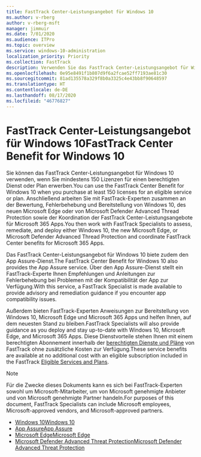 ```yaml
---
title: FastTrack Center-Leistungsangebot für Windows 10
ms.author: v-rberg
author: v-rberg-msft
manager: jimmuir
ms.date: 7/01/2020
ms.audience: ITPro
ms.topic: overview
ms.service: windows-10-administration
localization_priority: Priority
ms.collection: FastTrack
description: Verwenden Sie das FastTrack Center-Leistungsangebot für Windows 10, wenn Sie *mindestens* 150 Lizenzen für einen berechtigten Dienst oder Plan erwerben.
ms.openlocfilehash: 0e95e8491f1b807d9f6a2fcae52ff7193ae81c30
ms.sourcegitcommit: 81ad135578a329f8b0a3325c4e43bb8f90648597
ms.translationtype: HT
ms.contentlocale: de-DE
ms.lasthandoff: 08/17/2020
ms.locfileid: "46776827"
---
```

# <a name="fasttrack-center-benefit-for-windows-10"></a><span data-ttu-id="0dbf2-103">FastTrack Center-Leistungsangebot für Windows 10</span><span class="sxs-lookup"><span data-stu-id="0dbf2-103">FastTrack Center Benefit for Windows 10</span></span>

<span data-ttu-id="0dbf2-104">Sie können das FastTrack Center-Leistungsangebot für Windows 10 verwenden, wenn Sie mindestens 150 Lizenzen für einen berechtigten Dienst oder Plan erwerben.</span><span class="sxs-lookup"><span data-stu-id="0dbf2-104">You can use the FastTrack Center Benefit for Windows 10 when you purchase at least 150 licenses for an eligible service or plan.</span></span> <span data-ttu-id="0dbf2-105">Anschließend arbeiten Sie mit FastTrack-Experten zusammen an der Bewertung, Fehlerbehebung und Bereitstellung von Windows 10, des neuen Microsoft Edge oder von Microsoft Defender Advanced Thread Protection sowie der Koordination der FastTrack Center-Leistungsangebote für Microsoft 365 Apps.</span><span class="sxs-lookup"><span data-stu-id="0dbf2-105">You then work with FastTrack Specialists to assess, remediate, and deploy either Windows 10, the new Microsoft Edge, or Microsoft Defender Advanced Thread Protection and coordinate FastTrack Center benefits for Microsoft 365 Apps.</span></span> 

<span data-ttu-id="0dbf2-106">Das FastTrack Center-Leistungsangebot für Windows 10 biete zudem den App Assure-Dienst.</span><span class="sxs-lookup"><span data-stu-id="0dbf2-106">The FastTrack Center Benefit for Windows 10 also provides the App Assure service.</span></span> <span data-ttu-id="0dbf2-107">Über den App Assure-Dienst stellt ein FastTrack-Experte Ihnen Empfehlungen und Anleitungen zur Fehlerbehebung bei Problemen mit der Kompatibilität der App zur Verfügung.</span><span class="sxs-lookup"><span data-stu-id="0dbf2-107">With this service, a FastTrack Specialist is made available to provide advisory and remediation guidance if you encounter app compatibility issues.</span></span> 

<span data-ttu-id="0dbf2-108">Außerdem bieten FastTrack-Experten Anweisungen zur Bereitstellung von Windows 10, Microsoft Edge und Microsoft 365 Apps und helfen Ihnen, auf dem neuesten Stand zu bleiben.</span><span class="sxs-lookup"><span data-stu-id="0dbf2-108">FastTrack Specialists will also provide guidance as you deploy and stay up-to-date with Windows 10, Microsoft Edge, and Microsoft 365 Apps.</span></span> <span data-ttu-id="0dbf2-109">Diese Dienstvorteile stehen Ihnen mit einem berechtigten Abonnement innerhalb der [berechtigten Dienste und Pläne](M365-eligible-services-and-plans.md) von FastTrack ohne zusätzliche Kosten zur Verfügung.</span><span class="sxs-lookup"><span data-stu-id="0dbf2-109">These service benefits are available at no additional cost with an eligible subscription included in the FastTrack [Eligible Services and Plans](M365-eligible-services-and-plans.md).</span></span>
  
> [!NOTE]
> <span data-ttu-id="0dbf2-110">Für die Zwecke dieses Dokuments kann es sich bei FastTrack-Experten sowohl um Microsoft-Mitarbeiter, um von Microsoft genehmigte Anbieter und von Microsoft genehmigte Partner handeln.</span><span class="sxs-lookup"><span data-stu-id="0dbf2-110">For purposes of this document, FastTrack Specialists can include Microsoft employees, Microsoft-approved vendors, and Microsoft-approved partners.</span></span> 
    
- [<span data-ttu-id="0dbf2-111">Windows 10</span><span class="sxs-lookup"><span data-stu-id="0dbf2-111">Windows 10</span></span>](Win-10-windows-10.md)
- [<span data-ttu-id="0dbf2-112">App Assure</span><span class="sxs-lookup"><span data-stu-id="0dbf2-112">App Assure</span></span>](Win-10-app-assure.md)
- [<span data-ttu-id="0dbf2-113">Microsoft Edge</span><span class="sxs-lookup"><span data-stu-id="0dbf2-113">Microsoft Edge</span></span>](Win-10-microsoft-edge.md)
- [<span data-ttu-id="0dbf2-114">Microsoft Defender Advanced Threat Protection</span><span class="sxs-lookup"><span data-stu-id="0dbf2-114">Microsoft Defender Advanced Threat Protection</span></span>](Win-10-microsoft-defender-atp.md)

